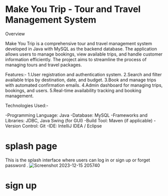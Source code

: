 # Make You Trip - Tour and Travel Management System
Overview

Make You Trip is a comprehensive tour and travel management system developed in Java with MySQL as the backend database. The application allows users to manage bookings, view available trips, and handle customer information efficiently. The project aims to streamline the process of managing tours and travel packages.

Features:-
1.User registration and authentication system.
2.Search and filter available trips by destination, date, and budget.
3.Book and manage trips with automated confirmation emails.
4.Admin dashboard for managing trips, bookings, and users.
5.Real-time availability tracking and booking management.

Technologies Used:-

-Programming Language: Java
-Database: MySQL
-Frameworks and Libraries: JDBC, Java Swing (for GUI)
-Build Tool: Maven (if applicable)
-Version Control: Git
-IDE: IntelliJ IDEA / Eclipse

# splash page
This is the splash interface where users can log in or sign up or forget password .
![Screenshot 2023-12-15 205740](https://github.com/user-attachments/assets/e7506d02-9fdc-4c17-b6ed-7fef27639714)
# sign up 


